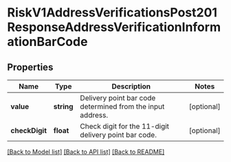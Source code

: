 # RiskV1AddressVerificationsPost201ResponseAddressVerificationInformationBarCode

## Properties
Name | Type | Description | Notes
------------ | ------------- | ------------- | -------------
**value** | **string** | Delivery point bar code determined from the input address. | [optional] 
**checkDigit** | **float** | Check digit for the 11-digit delivery point bar code. | [optional] 

[[Back to Model list]](../README.md#documentation-for-models) [[Back to API list]](../README.md#documentation-for-api-endpoints) [[Back to README]](../README.md)


